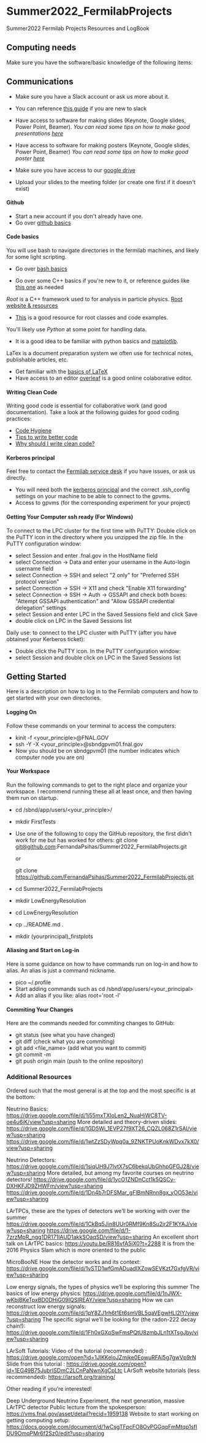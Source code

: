 # Summer2022_FermilabProjects
Summer2022 Fermilab Projects Resources and LogBook 

## Computing needs
Make sure you have the software/basic knowledge of the following items:

## Communications 
- Make sure you have a Slack account or ask us more about it. 
- You can reference [this guide](https://slack.com/help/categories/360000049063#slack-101) if you are new to slack 

- Have access to software for making slides (Keynote, Google slides, Power Point, Beamer). 
*You can read some tips on how to make good presentations [here](http://fernandapsihas.com/pdfs/YNTutorialHowToMakeTalks.pdf)*

- Have access to software for making posters (Keynote, Google slides, Power Point, Beamer)
*You can read some tips on how to make good poster [here](http://fernandapsihas.com/pdfs/201806PosterTutorial.pdf)*

- Make sure you have access to our [google drive](https://drive.google.com/drive/folders/1BupXqZLntiGN9Y2N8VzvRJw5IiBG0abo?usp=sharing) 
- Upload your slides to the meeting folder (or create one first if it doesn't exist)

#### Github 
- Start a new account if you don't already have one. 
- Go over [github basics](https://guides.github.com/activities/hello-world/)

#### Code basics
You will use bash to navigate directories in the fermilab machines, and likely for some light scripting. 
- Go over [bash basics](https://towardsdatascience.com/basics-of-bash-for-beginners-92e53a4c117a)

- Go over some C++ basics if you're new to it, or reference guides like [this one](https://www.cplusplus.com/doc/tutorial/) as needed

*Root* is a C++ framework used to for analysis in particle physics. [Root website & resources](https://root.cern/) 
- [This](https://root.cern.ch/root/htmldoc/guides/primer/ROOTPrimer.html) is a good resource for root classes and code examples.  

You'll likely use *Python* at some point for handling data. 
- It is a good idea to be familiar with python basics and [matplotlib](https://matplotlib.org/stable/tutorials/index.html). 

LaTex is a document preparation system we often use for technical notes, publishable articles, etc. 
- Get familiar with the [basics of LaTeX](https://www.latex-project.org/)
- Have access to an editor [overleaf](https://www.overleaf.com/) is a good online colaborative editor.


#### Writing Clean Code 
Writing good code is essential for collaborative work (and good documentation). Take a look at the following guides for good coding practices: 
- [Code Hygiene](https://anishmahapatra.medium.com/code-hygiene-dont-laugh-it-off-2a5aebcdd84b)
- [Tips to write better code](https://www.geeksforgeeks.org/7-tips-to-write-clean-and-better-code-in-2020/)
- [Why should I write clean code?](https://blog.echobind.com/why-should-i-write-clean-code-6068548dbd7e)


#### Kerberos principal
Feel free to contact the [Fermilab service desk](https://fermi.servicenowservices.com/wp) if you have issues, or ask us directly. 
- You will need both the [kerberos principal](https://fermi.servicenowservices.com/kb_view.do?sysparm_article=KB0011306) and the correct .ssh_config settings on your machine to be able to connect to the gpvms. 
- Access to gpvms (for the corresponding experiment for your project)


#### Getting Your Computer ssh ready (For Windows)

To connect to the LPC cluster for the first time with PuTTY:
Double click on the PuTTY icon in the directory where you unzipped the zip file.
In the PuTTY configuration window:
- select Session and enter <hostname>.fnal.gov in the HostName field
- select Connection -> Data and enter your username in the Auto-login username field
- select Connection -> SSH and select "2 only" for "Preferred SSH protocol version"
- select Connection -> SSH -> X11 and check "Enable X11 forwarding"
- select Connection -> SSH -> Auth -> GSSAPI and check both boxes: "Attempt GSSAPI authentication" and "Allow GSSAPI credential delegation" settings
- select Session and enter LPC in the Saved Sessions field and click Save
- double click on LPC in the Saved Sessions list

Daily use: to connect to the LPC cluster with PuTTY (after you have obtained your Kerberos ticket):
- Double click the PuTTY icon.
In the PuTTY configuration window:
- select Session and double click on LPC in the Saved Sessions list


## Getting Started
Here is a description on how to log in to the Fermilab computers and how to get 
started with your own directories.

#### Logging On
Follow these commands on your terminal to access the computers: 
- kinit -f <your_principle>@FNAL.GOV
- ssh -Y -X <your_principle>@sbndgpvm01.fnal.gov 
- Now you should be on sbndgpvm01 (the number indicates which computer node you are on)

#### Your Workspace
Run the following commands to get to the right place and organize your workspace. I 
recommend running these all at least once, and then having them run on startup.
- cd /sbnd/app/users/<your_principle>/
- mkdir FirstTests
- Use one of the following to copy the GitHub repository, the first didn't work for me but has worked for others:
  git clone git@github.com:FernandaPsihas/Summer2022_FermilabProjects.git
  
  or

  git clone https://github.com/FernandaPsihas/Summer2022_FermilabProjects.git 

- cd Summer2022_FermilabProjects
- mkdir LowEnergyResolution
- cd LowEnergyResolution
- cp ../README.md .
- mkdir (yourprincipal)_firstplots

#### Aliasing and Start on Log-in
Here is some guidance on how to have commands run on log-in and how to alias. An alias is just a command nickname.
- pico ~/.profile
- Start adding commands such as cd /sbnd/app/users/<your_principal>
- Add an alias if you like: alias root='root -l' 

#### Commiting Your Changes
Here are the commands needed for commiting changes to GitHub:
- git status (see what you have changed)
- git diff (check what you are commiting)
- git add <file_name> (add what you want to commit)
- git commit -m <message>
- git push origin main (push to the online repository)
  
### Additional Resources

Ordered such that the most general is at the top and the most specific is at the bottom:

Neutrino Basics: https://drive.google.com/file/d/1j55mxTXloLen2_NuaHiWC8TV-oe4u6iK/view?usp=sharing
More detailed and theory-driven slides: 
https://drive.google.com/file/d/1GD5Wi_1EVP27f9XT26_CQZL068Z1rSAI/view?usp=sharing
https://drive.google.com/file/d/1wtZzSDyWpq0a_9ZNKTPUoKnkWDvx7kX0/view?usp=sharing

Neutrino Detectors: https://drive.google.com/file/d/1siqUH9J7lvtX7sC6bekqUbGhhpGFGJ28/view?usp=sharing
More detailed, but among my favorite courses on neutrino detectors! 
https://drive.google.com/file/d/1ycO1ZNDnCct1k5QSCy-DXHKFJD9ZHWFm/view?usp=sharing
https://drive.google.com/file/d/1Dn4b7rDFSMar_gFlBmNRnn8gx_yOO53e/view?usp=sharing

LArTPCs, these are the types of detectors we’ll be working with over the summer
https://drive.google.com/file/d/1CkBq5Jin8UUr0RMf9Kn8Su2jr2F1KYAJ/view?usp=sharing
https://drive.google.com/file/d/1-7zrzMpR_ngg1DR171IAUD1akkSOaqSD/view?usp=sharing
An excellent short talk on LArTPC basics: https://youtu.be/R816vfA5iX0?t=2288
It is from the 2016 Physics Slam which is more oriented to the public

MicroBooNE
How the detector works and its context:
https://drive.google.com/file/d/1vSTD1wfGmADuadIXZowSEVKzt7GxfgVR/view?usp=sharing 


Low energy signals, the types of physics we’ll be exploring this summer
The basics of low energy physics: https://drive.google.com/file/d/1nJWX-wKbjBKeTpxBD0DHiG09IQSIREAY/view?usp=sharing
How we can reconstruct low energy signals:
https://drive.google.com/file/d/1pY8ZJ1rh6t1Et6smVBL5qaVEgwHLI2lY/view?usp=sharing
The specific signal we’ll be looking for (the radon-222 decay chain!): 
https://drive.google.com/file/d/1Fh0xGXpSwFmsPQtU8zmbJLn1tXTsgJby/view?usp=sharing

LArSoft Tutorials:
Video of the tutorial (recommended) : https://drive.google.com/open?id=1JIKKeloJZmjke0EowuRFAi5g7gwVp9rN
Slide from this tutorial	: https://drive.google.com/open?id=1EG49B75JubrISDmC2LCnPaNwnXgCpLtc
LArSoft website tutorials (less recommended): https://larsoft.org/training/

Other reading if you’re interested! 

Deep Underground Neutrino Experiment, the next generation, massive LArTPC detector
Public lecture from the spokesperson: https://vms.fnal.gov/asset/detail?recid=1959138 
Website to start working on getting computing setup: 
https://docs.google.com/document/d/1wCsgTFpcFO8OvPGGqqFmMtqp1sflDU9OmqPMr6f2Sz0/edit?usp=sharing


	


